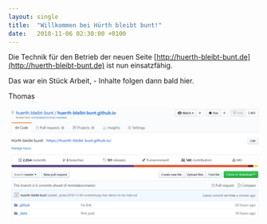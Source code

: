```yaml
---
layout: single
title:  "Willkommen bei Hürth bleibt bunt!"
date:   2018-11-06 02:30:00 +0100
---
```

Die Technik für den Betrieb der neuen Seite [http://huerth-bleibt-bunt.de](http://huerth-bleibt-bunt.de) ist nun einsatzfähig. 

Das war ein Stück Arbeit, - Inhalte folgen dann bald hier.

Thomas

![huerth-bleibt-bunt.github.io Technik Screenshot](/assets/images/huerth-bleibt-bunt.github.io_Technik_Screenshot.png)



